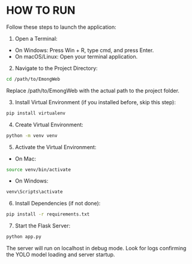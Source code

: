 # HOW TO RUN
Follow these steps to launch the application:

1. Open a Terminal:
- On Windows: Press Win + R, type cmd, and press Enter.
- On macOS/Linux: Open your terminal application.


2. Navigate to the Project Directory:
```bash
cd /path/to/EmongWeb
```
Replace /path/to/EmongWeb with the actual path to the project folder.

3. Install Virtual Environment (if you installed before, skip this step):
```bash
pip install virtualenv
```

4. Create Virtual Environment:
```bash
python -m venv venv
```

5. Activate the Virtual Environment:
- On Mac:
```bash
source venv/bin/activate
```
- On Windows:
```bash
venv\Scripts\activate
```

6. Install Dependencies (if not done):
```bash
pip install -r requirements.txt
```

7. Start the Flask Server:
```bash
python app.py
```

The server will run on localhost in debug mode.
Look for logs confirming the YOLO model loading and server startup.
